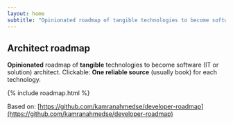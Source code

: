 ```yaml
---
layout: home
subtitle: "Opinionated roadmap of tangible technologies to become software (IT or solution) architect. Clickable: One reliable source (usually book) for each technology."
---
```


## Architect roadmap

**Opinionated** roadmap of **tangible** technologies to become software (IT or solution) architect. Clickable: **One reliable source** (usually book) for each technology.

{% include roadmap.html %}

Based on: [https://github.com/kamranahmedse/developer-roadmap](https://github.com/kamranahmedse/developer-roadmap)



